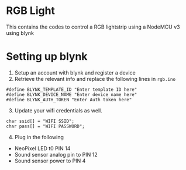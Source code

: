 # RGB Light

This contains the codes to control a RGB lightstrip using a NodeMCU v3 using blynk 

# Setting up blynk
1) Setup an account with blynk and register a device
2) Retrieve the relevant info and replace the following lines in `rgb.ino`
``` 
#define BLYNK_TEMPLATE_ID "Enter template ID here"
#define BLYNK_DEVICE_NAME "Enter device name here"
#define BLYNK_AUTH_TOKEN "Enter Auth token here"
```
3) Update your wifi credentials as well.
```
char ssid[] = "WIFI SSID";
char pass[] = "WIFI PASSWORD";
```
4) Plug in the following 
* NeoPixel LED t0 PIN 14
* Sound sensor analog pin to PIN 12
* Sound sensor power to PIN 4

